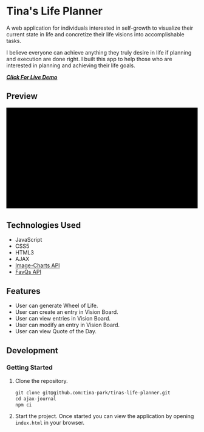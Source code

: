 # Tina's Life Planner

A web application for individuals interested in self-growth to visualize their current state in life and concretize their life visions into accomplishable tasks.

I believe everyone can achieve anything they truly desire in life if planning and execution are done right. I built this app to help those who are interested in planning  and achieving their life goals.

[*__Click For Live Demo__*](https://tina-park.github.io/tinas-life-planner/)

## Preview

![Tina's Life Planner](/assets/ajax-demo.gif)


## Technologies Used

- JavaScript
- CSS5
- HTML3
- AJAX
- [Image-Charts API](https://documentation.image-charts.com/#getting-started)
- [FavQs API](https://favqs.com/api)

## Features
- User can generate Wheel of Life.
- User can create an entry in Vision Board.
- User can view entries in Vision Board.
- User can modify an entry in Vision Board.
- User can view Quote of the Day.

## Development

### Getting Started

1. Clone the repository.

    ```shell
    git clone git@github.com:tina-park/tinas-life-planner.git
    cd ajax-journal
    npm ci
    ```

1. Start the project. Once started you can view the application by opening `index.html` in your browser.
